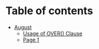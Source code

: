 # Table of contents

* [August](README.md)
  * [Usage of OVER() Clause](<august/page-1 (1).md>)
  * [Page 1](august/page-1.md)
